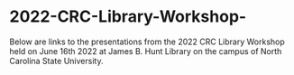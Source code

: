 # 2022-CRC-Library-Workshop-
Below are links to the presentations from the 2022 CRC Library Workshop held on June 16th 2022 at James B. Hunt Library on the campus of North Carolina State University.

